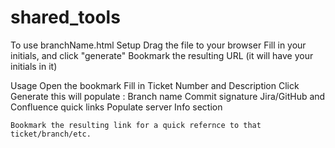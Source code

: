 
# shared_tools

To use branchName.html
Setup
	Drag the file to your browser
	Fill in your initials, and click "generate"
	Bookmark the resulting URL (it will have your initials in it)
	
Usage
	Open the bookmark
	Fill in Ticket Number and Description
	Click Generate this will populate : 
		Branch name
		Commit signature
		Jira/GitHub and Confluence quick links
		Populate server Info section
		
	Bookmark the resulting link for a quick refernce to that ticket/branch/etc.